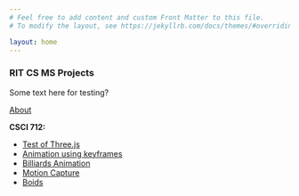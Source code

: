 ```yaml
---
# Feel free to add content and custom Front Matter to this file.
# To modify the layout, see https://jekyllrb.com/docs/themes/#overriding-theme-defaults

layout: home
---
```


### RIT CS MS Projects

Some text here for testing?

[About](about)

**CSCI 712:**
* [Test of Three.js](anim_setup.html)
* [Animation using keyframes](keyframes.html)
* [Billiards Animation](billiards.html)
* [Motion Capture](mocap.html)
* [Boids](Build_webgl/index.html)

